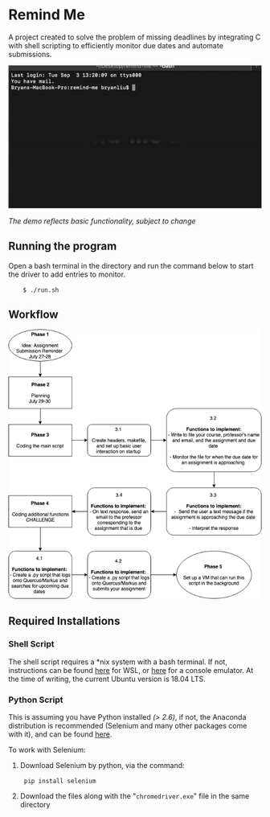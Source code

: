 # Remind Me
A project created to solve the problem of missing deadlines by integrating C with shell scripting to efficiently monitor due dates and automate submissions.

![Demo](remindme_demo.gif)

_The demo reflects basic functionality, subject to change_

## Running the program
Open a bash terminal in the directory and run the command below to start the driver to add entries to monitor.

        $ ./run.sh


<!-- ## Built From:
![Selenium](https://www.seleniumhq.org/images/big-logo.png "Selenium")
<img src="https://www.seleniumhq.org/images/big-logo.png" width="150" height="150"><img src="https://www.python.org/static/opengraph-icon-200x200.png" width="150" height="150"><img src="https://www.macworld.co.uk/cmsdata/features/3608274/Terminalicon2_thumb800.png" width="250" height="150">
![Python](https://www.python.org/static/opengraph-icon-200x200.png  "Python") -->

## Workflow

<img src="./other/remind-me workflow .png">

## Required Installations
### Shell Script

The shell script requires a *nix system with a bash terminal. If not, instructions can be found [here](https://docs.microsoft.com/en-us/windows/wsl/install-win10) for WSL, or [here](https://cmder.net/) for a console emulator. At the time of writing, the current Ubuntu version is 18.04 LTS.


### Python Script
This is assuming you have Python installed _(> 2.6)_, if not, the Anaconda distribution is recommended (Selenium and many other packages come with it), and can be found [here](https://www.anaconda.com/distribution/).

To work with Selenium:

1. Download Selenium by python, via the command:

        pip install selenium

2. Download the files along with the "```chromedriver.exe```" file in the same directory
